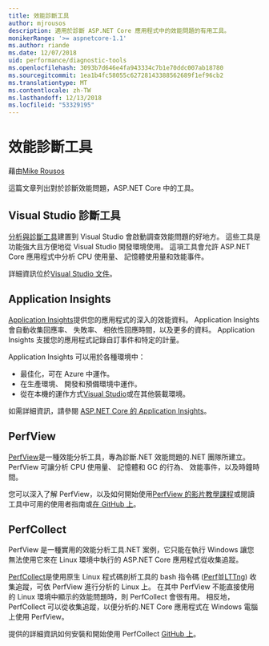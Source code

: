 ```yaml
---
title: 效能診斷工具
author: mjrousos
description: 適用於診斷 ASP.NET Core 應用程式中的效能問題的有用工具。
monikerRange: '>= aspnetcore-1.1'
ms.author: riande
ms.date: 12/07/2018
uid: performance/diagnostic-tools
ms.openlocfilehash: 3093b7d646e4fa943334c7b1e70ddc007ab18780
ms.sourcegitcommit: 1ea1b4fc58055c62728143388562689f1ef96cb2
ms.translationtype: MT
ms.contentlocale: zh-TW
ms.lasthandoff: 12/13/2018
ms.locfileid: "53329195"
---
```

# <a name="performance-diagnostic-tools"></a>效能診斷工具

藉由[Mike Rousos](https://github.com/mjrousos)

這篇文章列出對於診斷效能問題，ASP.NET Core 中的工具。

## <a name="visual-studio-diagnostic-tools"></a>Visual Studio 診斷工具

[分析與診斷工具](/visualstudio/profiling)建置到 Visual Studio 會啟動調查效能問題的好地方。 這些工具是功能強大且方便地從 Visual Studio 開發環境使用。 這項工具會允許 ASP.NET Core 應用程式中分析 CPU 使用量、 記憶體使用量和效能事件。

詳細資訊位於[Visual Studio 文件](/visualstudio/profiling/profiling-overview)。

## <a name="application-insights"></a>Application Insights

[Application Insights](/azure/application-insights/app-insights-overview)提供您的應用程式的深入的效能資料。 Application Insights 會自動收集回應率、 失敗率、 相依性回應時間，以及更多的資料。 Application Insights 支援您的應用程式記錄自訂事件和特定的計量。

Application Insights 可以用於各種環境中：

* 最佳化，可在 Azure 中運作。
* 在生產環境、 開發和預備環境中運作。
* 從在本機的運作方式[Visual Studio](/azure/application-insights/app-insights-visual-studio)或在其他裝載環境。

如需詳細資訊，請參閱 [ASP.NET Core 的 Application Insights](/azure/application-insights/app-insights-asp-net-core)。

## <a name="perfview"></a>PerfView

[PerfView](https://github.com/Microsoft/perfview)是一種效能分析工具，專為診斷.NET 效能問題的.NET 團隊所建立。 PerfView 可讓分析 CPU 使用量、 記憶體和 GC 的行為、 效能事件，以及時鐘時間。

您可以深入了解 PerfView，以及如何開始使用[PerfView 的影片教學課程](http://channel9.msdn.com/Series/PerfView-Tutorial)或閱讀工具中可用的使用者指南或[在 GitHub 上](https://github.com/Microsoft/perfview)。

## <a name="perfcollect"></a>PerfCollect

PerfView 是一種實用的效能分析工具.NET 案例，它只能在執行 Windows 讓您無法使用它來在 Linux 環境中執行的 ASP.NET Core 應用程式從收集追蹤。

[PerfCollect](https://github.com/dotnet/coreclr/blob/master/Documentation/project-docs/linux-performance-tracing.md)是使用原生 Linux 程式碼剖析工具的 bash 指令碼 ([Perf](https://perf.wiki.kernel.org/index.php/Main_Page)並[LTTng](https://lttng.org/)) 收集追蹤，可依 PerfView 進行分析的 Linux 上。 在其中 PerfView 不能直接使用的 Linux 環境中顯示的效能問題時，則 PerfCollect 會很有用。 相反地，PerfCollect 可以從收集追蹤，以便分析的.NET Core 應用程式在 Windows 電腦上使用 PerfView。

提供的詳細資訊如何安裝和開始使用 PerfCollect [GitHub 上](https://github.com/dotnet/coreclr/blob/master/Documentation/project-docs/linux-performance-tracing.md)。
